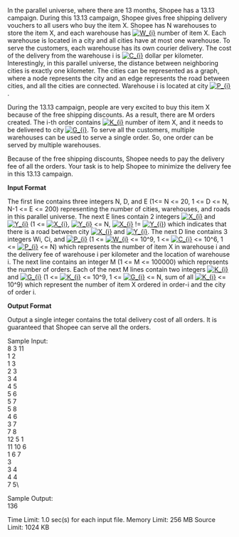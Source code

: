 In the parallel universe, where there are 13 months, Shopee has a 13.13 campaign. During this 13.13 campaign, Shopee gives free shipping delivery vouchers to all users who buy the item X. Shopee has N warehouses to store the item X, and each warehouse has <a href="https://www.codecogs.com/eqnedit.php?latex=W_{i}" target="_blank"><img src="https://latex.codecogs.com/gif.latex?W_{i}" title="W_{i}" /></a> number of item X. Each warehouse is located in a city and all cities have at most one warehouse. To serve the customers, each warehouse has its own courier delivery. The cost of the delivery from the warehouse i is <a href="https://www.codecogs.com/eqnedit.php?latex=C_{i}" target="_blank"><img src="https://latex.codecogs.com/gif.latex?C_{i}" title="C_{i}" /></a> dollar per kilometer. Interestingly, in this parallel universe, the distance between neighboring cities is exactly one kilometer. The cities can be represented as a graph, where a node represents the city and an edge represents the road between cities, and all the cities are connected. Warehouse i is located at city <a href="https://www.codecogs.com/eqnedit.php?latex=P_{i}" target="_blank"><img src="https://latex.codecogs.com/gif.latex?P_{i}" title="P_{i}" /></a>.

During the 13.13 campaign, people are very excited to buy this item X because of the free shipping discounts. As a result, there are M orders created. The i-th order contains <a href="https://www.codecogs.com/eqnedit.php?latex=K_{i}" target="_blank"><img src="https://latex.codecogs.com/gif.latex?K_{i}" title="K_{i}" /></a> number of item X, and it needs to be delivered to city <a href="https://www.codecogs.com/eqnedit.php?latex=G_{i}" target="_blank"><img src="https://latex.codecogs.com/gif.latex?G_{i}" title="G_{i}" /></a>. To serve all the customers, multiple warehouses can be used to serve a single order. So, one order can be served by multiple warehouses.

Because of the free shipping discounts, Shopee needs to pay the delivery fee of all the orders. Your task is to help Shopee to minimize the delivery fee in this 13.13 campaign.

 

**Input Format**

The first line contains three integers N, D, and E (1<= N <= 20, 1 <= D <= N, N-1 <= E <= 200)  representing the number of cities, warehouses, and roads in this parallel universe. The next E lines contain 2 integers <a href="https://www.codecogs.com/eqnedit.php?latex=X_{i}" target="_blank"><img src="https://latex.codecogs.com/gif.latex?X_{i}" title="X_{i}" /></a> and <a href="https://www.codecogs.com/eqnedit.php?latex=Y_{i}" target="_blank"><img src="https://latex.codecogs.com/gif.latex?Y_{i}" title="Y_{i}" /></a> (1 <= <a href="https://www.codecogs.com/eqnedit.php?latex=X_{i}" target="_blank"><img src="https://latex.codecogs.com/gif.latex?X_{i}" title="X_{i}" /></a>, <a href="https://www.codecogs.com/eqnedit.php?latex=Y_{i}" target="_blank"><img src="https://latex.codecogs.com/gif.latex?Y_{i}" title="Y_{i}" /></a> <= N, <a href="https://www.codecogs.com/eqnedit.php?latex=X_{i}" target="_blank"><img src="https://latex.codecogs.com/gif.latex?X_{i}" title="X_{i}" /></a> != <a href="https://www.codecogs.com/eqnedit.php?latex=Y_{i}" target="_blank"><img src="https://latex.codecogs.com/gif.latex?Y_{i}" title="Y_{i}" /></a>)  which indicates that there is a road between city <a href="https://www.codecogs.com/eqnedit.php?latex=X_{i}" target="_blank"><img src="https://latex.codecogs.com/gif.latex?X_{i}" title="X_{i}" /></a> and <a href="https://www.codecogs.com/eqnedit.php?latex=Y_{i}" target="_blank"><img src="https://latex.codecogs.com/gif.latex?Y_{i}" title="Y_{i}" /></a>. The next D line contains 3 integers Wi, Ci, and <a href="https://www.codecogs.com/eqnedit.php?latex=P_{i}" target="_blank"><img src="https://latex.codecogs.com/gif.latex?P_{i}" title="P_{i}" /></a> (1 <= <a href="https://www.codecogs.com/eqnedit.php?latex=W_{i}" target="_blank"><img src="https://latex.codecogs.com/gif.latex?W_{i}" title="W_{i}" /></a> <= 10^9, 1 <= <a href="https://www.codecogs.com/eqnedit.php?latex=C_{i}" target="_blank"><img src="https://latex.codecogs.com/gif.latex?C_{i}" title="C_{i}" /></a> <= 10^6, 1 <= <a href="https://www.codecogs.com/eqnedit.php?latex=P_{i}" target="_blank"><img src="https://latex.codecogs.com/gif.latex?P_{i}" title="P_{i}" /></a> <= N)  which represents the number of item X in warehouse i and the delivery fee of warehouse i per kilometer and the location of warehouse i. The next line contains an integer M (1 <= M <= 100000) which represents the number of orders. Each of the next M lines contain two integers <a href="https://www.codecogs.com/eqnedit.php?latex=K_{i}" target="_blank"><img src="https://latex.codecogs.com/gif.latex?K_{i}" title="K_{i}" /></a> and <a href="https://www.codecogs.com/eqnedit.php?latex=G_{i}" target="_blank"><img src="https://latex.codecogs.com/gif.latex?G_{i}" title="G_{i}" /></a> (1 <= <a href="https://www.codecogs.com/eqnedit.php?latex=K_{i}" target="_blank"><img src="https://latex.codecogs.com/gif.latex?K_{i}" title="K_{i}" /></a> <= 10^9, 1 <= <a href="https://www.codecogs.com/eqnedit.php?latex=G_{i}" target="_blank"><img src="https://latex.codecogs.com/gif.latex?G_{i}" title="G_{i}" /></a> <= N, sum of all <a href="https://www.codecogs.com/eqnedit.php?latex=K_{i}" target="_blank"><img src="https://latex.codecogs.com/gif.latex?K_{i}" title="K_{i}" /></a> <= 10^9) which represent the number of item X ordered in order-i and the city of order i.


**Output Format**

Output a single integer contains the total delivery cost of all orders. It is guaranteed that Shopee can serve all the orders.

Sample Input:\
8 3 11\
1 2\
1 3\
2 3\
3 4\
4 5\
5 6\
5 7\
5 8\
4 6\
3 7\
7 8\
12 5 1\
11 10 6\
1 6 7\
3\
3 4\
4 4\
7 5\

Sample Output:\
136


Time Limit:	1.0 sec(s) for each input file.
Memory Limit:	256 MB
Source Limit:	1024 KB